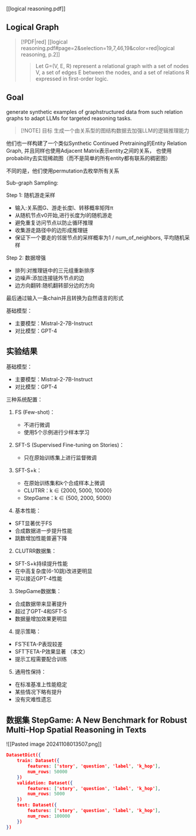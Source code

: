 [[logical reasoning.pdf]]

## Logical Graph
> [!PDF|red] [[logical reasoning.pdf#page=2&selection=19,7,46,19&color=red|logical reasoning, p.2]]
> > Let G=(V, E, R) represent a relational graph with a set of nodes V, a set of edges E between the nodes, and a set of relations R expressed in first-order logic. 


## Goal
generate synthetic examples of graphstructured data from such relation graphs to adapt LLMs for targeted reasoning tasks.

> [!NOTE] 目标
> 生成一个由关系型的图结构数据去加强LLM的逻辑推理能力

他们也一样构建了一个类似Synthetic Continued Pretraining的Entity Relation Graph, 并且同样也使用Adjacent Matrix表示entity之间的关系， 也使用probability去实现稀疏图（而不是简单的所有entity都有联系的稠密图）


不同的是，他们使用permutation去枚举所有关系


Sub-graph Sampling:

Step 1: 随机游走采样

- 输入:关系图G、游走长度l、转移概率矩阵π
- 从随机节点v0开始,进行长度为l的随机游走
- 避免重复访问节点以防止循环推理
- 收集游走路径中的边形成推理链
- 保证下一个要走的邻居节点的采样概率为1 / num_of_neighbors, 平均随机采样

Step 2: 数据增强

- 排列:对推理链中的三元组重新排序
- 边噪声:添加连接链外节点的边
- 边方向翻转:随机翻转部分边的方向

最后通过输入一条chain并且转换为自然语言的形式


基础模型： 
- 主要模型：Mistral-2-7B-Instruct 
- 对比模型：GPT-4
## 实验结果

基础模型：
- 主要模型：Mistral-2-7B-Instruct
- 对比模型：GPT-4

三种系统配置：
1. FS (Few-shot)：
   - 不进行微调
   - 使用5个示例进行少样本学习
   
2. SFT-S (Supervised Fine-tuning on Stories)：
   - 只在原始训练集上进行监督微调
   
3. SFT-S+k：
   - 在原始训练集和k个合成样本上微调
   - CLUTRR：k ∈ {2000, 5000, 10000}
   - StepGame：k ∈ {500, 2000, 5000}


1. 基本性能：
- SFT显著优于FS
- 合成数据进一步提升性能
- 跳数增加性能普遍下降

2. CLUTRR数据集：
- SFT-S+k持续提升性能
- 在中高复杂度(6-10跳)改进更明显
- 可以接近GPT-4性能

3. StepGame数据集：
- 合成数据带来显著提升
- 超过了GPT-4和SFT-S
- 数据量增加效果更明显

4. 提示策略：
- FS下ETA-P表现较差
- SFT下ETA-P效果显著 （本文）
- 提示工程需要配合训练

5. 通用性保持：
- 在标准基准上性能稳定
- 某些情况下略有提升
- 没有灾难性遗忘

##  数据集 StepGame: A New Benchmark for Robust Multi-Hop Spatial Reasoning in Texts

![[Pasted image 20241108013507.png]]

```json
DatasetDict({
    train: Dataset({
        features: ['story', 'question', 'label', 'k_hop'],
        num_rows: 50000
    })
    validation: Dataset({
        features: ['story', 'question', 'label', 'k_hop'],
        num_rows: 5000
    })
    test: Dataset({
        features: ['story', 'question', 'label', 'k_hop'],
        num_rows: 100000
    })
})

```

